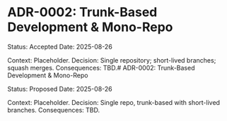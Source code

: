 # ADR-0002: Trunk-Based Development & Mono-Repo
Status: Accepted
Date: 2025-08-26

Context: Placeholder.
Decision: Single repository; short-lived branches; squash merges.
Consequences: TBD.# ADR-0002: Trunk-Based Development & Mono-Repo

Status: Proposed
Date: 2025-08-26

Context: Placeholder.
Decision: Single repo, trunk-based with short-lived branches.
Consequences: TBD.
